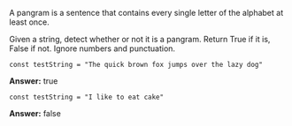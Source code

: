 A pangram is a sentence that contains every single letter of the alphabet at least once.

Given a string, detect whether or not it is a pangram. Return True if it is, False if not. Ignore numbers and punctuation.

`const testString = "The quick brown fox jumps over the lazy dog"`

**Answer:** true

`const testString = "I like to eat cake"`

**Answer:** false
